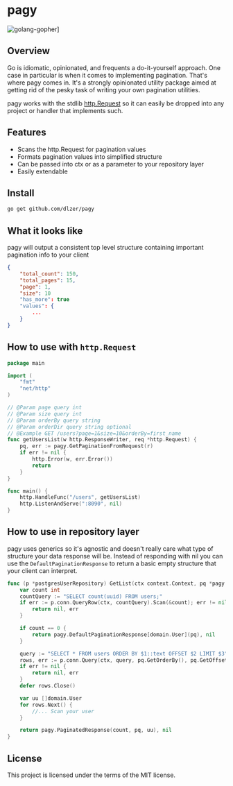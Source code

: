 # pagy

![golang-gopher](https://static-projects.nyc3.cdn.digitaloceanspaces.com/golang_gopher300x300.png)]


## Overview
Go is idiomatic, opinionated, and frequents a do-it-yourself approach. One case in particular is when it comes to implementing pagination. That's where pagy comes in. It's a strongly opinionated utility package aimed at getting rid of the pesky task of writing your own pagination utilities.

pagy works with the stdlib [http.Request](https://pkg.go.dev/net/http#Request) so it can easily be dropped into any project or handler that implements such.

## Features

* Scans the http.Request for pagination values
* Formats pagination values into simplified structure
* Can be passed into ctx or as a parameter to your repository layer
* Easily extendable

## Install
```bash
go get github.com/dlzer/pagy
```

## What it looks like
pagy will output a consistent top level structure containing important pagination info to your client
```json
{
    "total_count": 150,
    "total_pages": 15,
    "page": 1,
    "size": 10
    "has_more": true
    "values": {
        ...
    }
}
```

## How to use with `http.Request`
```go
package main

import (
    "fmt"
    "net/http"
)

// @Param page query int
// @Param size query int
// @Param orderBy query string
// @Param orderDir query string optional
// @Example GET /users?page=1&size=10&orderBy=first_name
func getUsersList(w http.ResponseWriter, req *http.Request) {
    pq, err := pagy.GetPaginationFromRequest(r)
	if err != nil {
		http.Error(w, err.Error())
		return
	}
}

func main() {
    http.HandleFunc("/users", getUsersList)
    http.ListenAndServe(":8090", nil)
}
```

## How to use in repository layer
pagy uses generics so it's agnostic and doesn't really care what type of structure your data response will be. Instead of responding with nil you can use the `DefaultPaginationResponse` to return a basic empty structure that your client can interpret.
```go
func (p *postgresUserRepository) GetList(ctx context.Context, pq *pagy.PaginationQuery) (*pagy.PaginationResponse[domain.User], error) {{
    var count int
	countQuery := "SELECT count(uuid) FROM users;"
	if err := p.conn.QueryRow(ctx, countQuery).Scan(&count); err != nil {
		return nil, err
	}

	if count == 0 {
		return pagy.DefaultPaginationResponse[domain.User](pq), nil
	}

	query := "SELECT * FROM users ORDER BY $1::text OFFSET $2 LIMIT $3"
	rows, err := p.conn.Query(ctx, query, pq.GetOrderBy(), pq.GetOffset(), pq.GetLimit())
	if err != nil {
		return nil, err
	}
	defer rows.Close()

    var uu []domain.User
	for rows.Next() {
        //... Scan your user
    }

    return pagy.PaginatedResponse(count, pq, uu), nil
}
```

## License

This project is licensed under the terms of the MIT license.